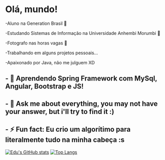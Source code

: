   <h1>Olá, mundo!</h1>
  
  <p>-Aluno na Generation Brasil 📙</p>
  <p>-Estudando Sistemas de Informação na Universidade Anhembi Morumbi 📗</p>
  <p>-Fotografo nas horas vagas 📸</p>
  <p>-Trabalhando em alguns projetos pessoais...</p>
  <p>-Apaixonado por Java, não me julguem XD</p>

<h2>- 🌱 Aprendendo Spring Framework com MySql, Angular, Bootstrap e JS!</h2>
<h2>- 💬 Ask me about everything, you may not have your answer, but i'll try to find it :)</h2>
<h2>- ⚡ Fun fact: Eu crio um algorítimo para literalmente tudo na minha cabeça :s</h2>

[![Edu's GitHub stats](https://github-readme-stats.vercel.app/api?username=EduRTorquato)](https://github.com/EduRTorquato/github-readme-stats) 
[![Top Langs](https://github-readme-stats.vercel.app/api/top-langs/?username=EduRTorquato&layout=compact)](https://github.com/EduRTorquato/github-readme-stats)




